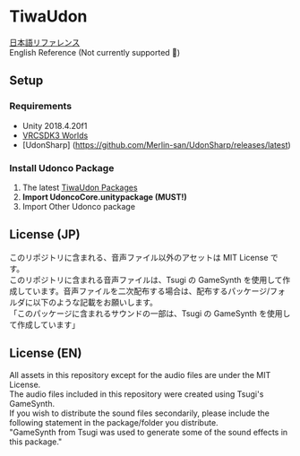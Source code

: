 # TiwaUdon

[日本語リファレンス](https://hackmd.io/@vwcc/SJYNiHR2O)  
English Reference (Not currently supported 🙇)

## Setup

### Requirements

- Unity 2018.4.20f1
- [VRCSDK3 Worlds](https://vrchat.com/home/download)
- [UdonSharp] (https://github.com/Merlin-san/UdonSharp/releases/latest)

### Install Udonco Package

1. The latest [TiwaUdon Packages](https://github.com/tiwa0510/TiwaUdon/releases/)
2. **Import UdoncoCore.unitypackage (MUST!)**
3. Import Other Udonco package

## License (JP)

このリポジトリに含まれる、音声ファイル以外のアセットは MIT License です。  
このリポジトリに含まれる音声ファイルは、Tsugi の GameSynth を使用して作成しています。音声ファイルを二次配布する場合は、配布するパッケージ/フォルダに以下のような記載をお願いします。  
「このパッケージに含まれるサウンドの一部は、Tsugi の GameSynth を使用して作成しています」  

## License (EN)

All assets in this repository except for the audio files are under the MIT License.  
The audio files included in this repository were created using Tsugi's GameSynth.  
If you wish to distribute the sound files secondarily, please include the following statement in the package/folder you distribute.  
"GameSynth from Tsugi was used to generate some of the sound effects in this package."  
